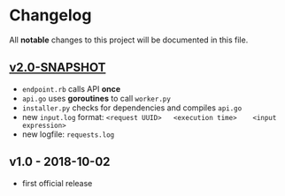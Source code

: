 # Changelog
All **notable** changes to this project will be documented in this file.

## [v2.0-SNAPSHOT]
- `endpoint.rb` calls API **once**
- `api.go` uses **goroutines** to call `worker.py`
- `installer.py` checks for dependencies and compiles `api.go`
- new `input.log` format: `<request UUID>	<execution time>	<input expression>`
- new logfile: `requests.log`

##  v1.0 - 2018-10-02
- first official release


[v2.0-SNAPSHOT]: https://github.com/mrl5/polyglot-task/compare/v1.0...develop
